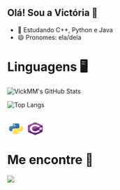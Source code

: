 ## Olá! Sou a Victória 💖

- 🌱 Estudando C++, Python e Java
- 😄 Pronomes: ela/dela


# Linguagens 🖥️
![VickMM's GitHub Stats](https://github-readme-stats.vercel.app/api?username=VickMM&theme=rose&show_icons=true&count_private=true&layout=compact)

![Top Langs](https://github-readme-stats.vercel.app/api/top-langs/?username=VickMM&layout=compact&theme=rose)


<div style="display: inline_block"><br>
  <img align="center" alt="Vick-Python" height="30" width="40" src="https://raw.githubusercontent.com/devicons/devicon/master/icons/python/python-original.svg">
  <img align="center" alt="Vick-C++" height="30" width="40" src="https://raw.githubusercontent.com/devicons/devicon/master/icons/csharp/csharp-original.svg">
</div>

 # Me encontre 🔎
<div> 
  <a href="https://www.linkedin.com/in/victoria-m-b3772418b?utm_source=share&utm_campaign=share_via&utm_content=profile&utm_medium=android_app" target="_blank"><img src="https://img.shields.io/badge/-LinkedIn-%230077B5?style=for-the-badge&logo=linkedin&logoColor=white" target="_blank"></a>  
</div>
